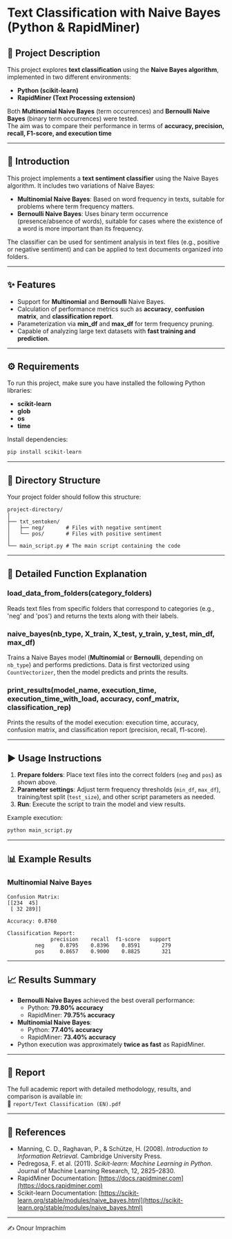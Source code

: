 # Text Classification with Naive Bayes (Python & RapidMiner)

## 📌 Project Description
This project explores **text classification** using the **Naive Bayes algorithm**, implemented in two different environments:  
- **Python (scikit-learn)**  
- **RapidMiner (Text Processing extension)**  

Both **Multinomial Naive Bayes** (term occurrences) and **Bernoulli Naive Bayes** (binary term occurrences) were tested.  
The aim was to compare their performance in terms of **accuracy, precision, recall, F1-score, and execution time**

---

## 🔎 Introduction
This project implements a **text sentiment classifier** using the Naive Bayes algorithm. It includes two variations of Naive Bayes:

- **Multinomial Naive Bayes**: Based on word frequency in texts, suitable for problems where term frequency matters.
- **Bernoulli Naive Bayes**: Uses binary term occurrence (presence/absence of words), suitable for cases where the existence of a word is more important than its frequency.

The classifier can be used for sentiment analysis in text files (e.g., positive or negative sentiment) and can be applied to text documents organized into folders.

---

## ✨ Features
- Support for **Multinomial** and **Bernoulli** Naive Bayes.
- Calculation of performance metrics such as **accuracy**, **confusion matrix**, and **classification report**.
- Parameterization via **min_df** and **max_df** for term frequency pruning.
- Capable of analyzing large text datasets with **fast training and prediction**.

---

## ⚙️ Requirements
To run this project, make sure you have installed the following Python libraries:

- **scikit-learn**
- **glob**
- **os**
- **time**

Install dependencies:

```bash
pip install scikit-learn
```

---

## 📁 Directory Structure
Your project folder should follow this structure:

```
project-directory/
│
├── txt_sentoken/
│   ├── neg/       # Files with negative sentiment
│   └── pos/       # Files with positive sentiment
│
└── main_script.py # The main script containing the code
```

---

## 🔧 Detailed Function Explanation

### load_data_from_folders(category_folders)
Reads text files from specific folders that correspond to categories (e.g., 'neg' and 'pos') and returns the texts along with their labels.

### naive_bayes(nb_type, X_train, X_test, y_train, y_test, min_df, max_df)
Trains a Naive Bayes model (**Multinomial** or **Bernoulli**, depending on `nb_type`) and performs predictions. Data is first vectorized using `CountVectorizer`, then the model predicts and prints the results.

### print_results(model_name, execution_time, execution_time_with_load, accuracy, conf_matrix, classification_rep)
Prints the results of the model execution: execution time, accuracy, confusion matrix, and classification report (precision, recall, f1-score).

---

## ▶️ Usage Instructions
1. **Prepare folders**: Place text files into the correct folders (`neg` and `pos`) as shown above.
2. **Parameter settings**: Adjust term frequency thresholds (`min_df`, `max_df`), training/test split (`test_size`), and other script parameters as needed.
3. **Run**: Execute the script to train the model and view results.

Example execution:
```bash
python main_script.py
```

---

## 📊 Example Results

### Multinomial Naive Bayes
```
Confusion Matrix:
[[234  45]
 [ 32 289]]

Accuracy: 0.8760

Classification Report:
              precision    recall  f1-score   support
         neg     0.8795    0.8396    0.8591       279
         pos     0.8657    0.9000    0.8825       321
```

---

## 📈 Results Summary
- **Bernoulli Naive Bayes** achieved the best overall performance:
  - Python: **79.80% accuracy**
  - RapidMiner: **79.75% accuracy**
- **Multinomial Naive Bayes**:
  - Python: **77.40% accuracy**
  - RapidMiner: **73.40% accuracy**
- Python execution was approximately **twice as fast** as RapidMiner.

---

## 📄 Report
The full academic report with detailed methodology, results, and comparison is available in:  
📂 `report/Text Classification (EN).pdf`

---

## 📜 References
- Manning, C. D., Raghavan, P., & Schütze, H. (2008). *Introduction to Information Retrieval*. Cambridge University Press.  
- Pedregosa, F. et al. (2011). *Scikit-learn: Machine Learning in Python*. Journal of Machine Learning Research, 12, 2825–2830.  
- RapidMiner Documentation: [https://docs.rapidminer.com](https://docs.rapidminer.com)  
- Scikit-learn Documentation: [https://scikit-learn.org/stable/modules/naive_bayes.html](https://scikit-learn.org/stable/modules/naive_bayes.html)  

---

✍️  Onour Imprachim
